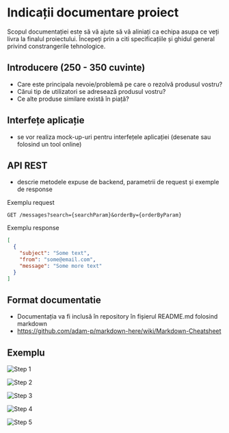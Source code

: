 # Indicații documentare proiect

Scopul documentației este să vă ajute să vă aliniați ca echipa asupa ce veți livra la finalul proiectului. Începeți prin a citi specificațiile și ghidul general privind constrangerile tehnologice.

## Introducere (250 - 350 cuvinte)

* Care este principala nevoie/problemă pe care o rezolvă produsul vostru?
* Cărui tip de utilizatori se adresează produsul vostru?
* Ce alte produse similare există în piață?

## Interfețe aplicație

* se vor realiza mock-up-uri pentru interfețele aplicației (desenate sau folosind un tool online) 

## API REST

* descrie metodele expuse de backend, parametrii de request și exemple de response

Exemplu request

```
GET /messages?search={searchParam}&orderBy={orderByParam}
```

Exemplu response

```json
[ 
  {
    "subject": "Some text",
    "from": "some@email.com",
    "message": "Some more text"
  }
]
```



## Format documentatie

* Documentația va fi inclusă în repository în fișierul README.md folosind markdown
* https://github.com/adam-p/markdown-here/wiki/Markdown-Cheatsheet

## Exemplu

![Step 1](https://raw.githubusercontent.com/eduardbudacu/webtech-documentatie/master/docs/1.jpg)

![Step 2](https://raw.githubusercontent.com/eduardbudacu/webtech-documentatie/master/docs/2.jpg)

![Step 3](https://raw.githubusercontent.com/eduardbudacu/webtech-documentatie/master/docs/3.jpg)

![Step 4](https://raw.githubusercontent.com/eduardbudacu/webtech-documentatie/master/docs/4.jpg)

![Step 5](https://raw.githubusercontent.com/eduardbudacu/webtech-documentatie/master/docs/5.jpg)

